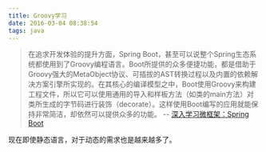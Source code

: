 ```yaml
---
title: Groovy学习
date: 2016-03-04 08:38:54
tags: java
---
```


> 在追求开发体验的提升方面，Spring Boot，甚至可以说整个Spring生态系统都使用到了Groovy编程语言。Boot所提供的众多便捷功能，都是借助于Groovy强大的MetaObject协议、可插拔的AST转换过程以及内置的依赖解决方案引擎所实现的。在其核心的编译模型之中，Boot使用Groovy来构建工程文件，所以它可以使用通用的导入和样板方法（如类的main方法）对类所生成的字节码进行装饰（decorate）。这样使用Boot编写的应用就能保持非常简洁，却依然可以提供众多的功能。 -- [深入学习微框架：Spring Boot](http://www.infoq.com/cn/articles/microframeworks1-spring-boot)

现在即使静态语言，对于动态的需求也是越来越多了。